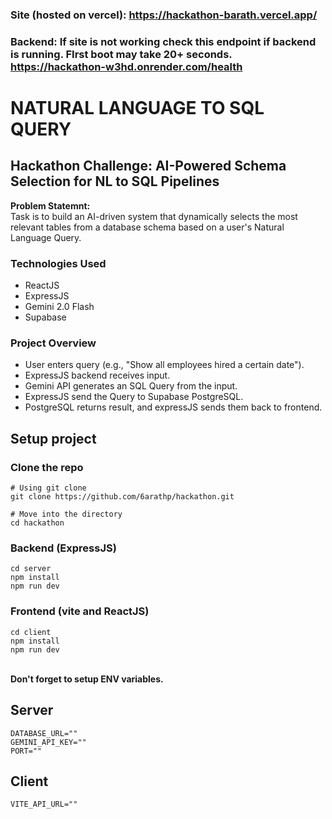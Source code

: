 
### Site (hosted on vercel): https://hackathon-barath.vercel.app/
### Backend: If site is not working check this endpoint if backend is running. FIrst boot may take 20+ seconds. https://hackathon-w3hd.onrender.com/health
# NATURAL LANGUAGE TO SQL QUERY

## Hackathon Challenge: AI-Powered Schema Selection for NL to SQL Pipelines
**Problem Statemnt:** \
Task is to build an AI-driven system that dynamically selects the most relevant tables from a database schema based on a user's Natural Language Query.

### Technologies Used
* ReactJS 
* ExpressJS 
* Gemini 2.0 Flash 
* Supabase

### Project Overview
* User enters query (e.g., "Show all employees hired a certain date").
* ExpressJS backend receives input.
* Gemini API generates an SQL Query from the input.
* ExpressJS send the Query to Supabase PostgreSQL.
* PostgreSQL returns result, and expressJS sends them back to frontend.

## Setup project

### Clone the repo

```
# Using git clone
git clone https://github.com/6arathp/hackathon.git

# Move into the directory
cd hackathon
```
### Backend (ExpressJS)

```
cd server
npm install
npm run dev
```

### Frontend (vite and ReactJS)

```
cd client
npm install 
npm run dev
```
\
**Don't forget to setup ENV variables.**
## Server
```
DATABASE_URL=""
GEMINI_API_KEY=""
PORT=""
```
## Client
```
VITE_API_URL=""
```
